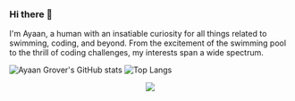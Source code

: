 ### Hi there 👋

I'm Ayaan, a human with an insatiable curiosity for all things related to swimming, coding, and beyond. From the excitement of the swimming pool to the thrill of coding challenges, my interests span a wide spectrum.

![Ayaan Grover's GitHub stats](https://github-readme-stats.vercel.app/api?username=ayaangrover\&bg_color=30,0D1117,0D1117\&title_color=fff\&text_color=fff\&rank_icon=github) ![Top Langs](https://github-readme-stats.vercel.app/api/top-langs/?username=ayaangrover&layout=donut&bg_color=30,0D1117,0D1117&text_color=ffffff&title_color=ffffff)

<p align="center">
    <a href="https://git.io/streak-stats"><img src="https://streak-stats.demolab.com?user=DenverCoder1"/></a>
</p>
